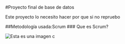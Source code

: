 #Proyecto final de base de datos
<p>Este proyecto lo necesito hacer por que si no repruebo</p>
##Metodología usada:Scrum
### Que es Scrum?

![Esta es una imagen](https://oracleteamusa-images.s3.amazonaws.com/original/m348_oracle.png)
c
